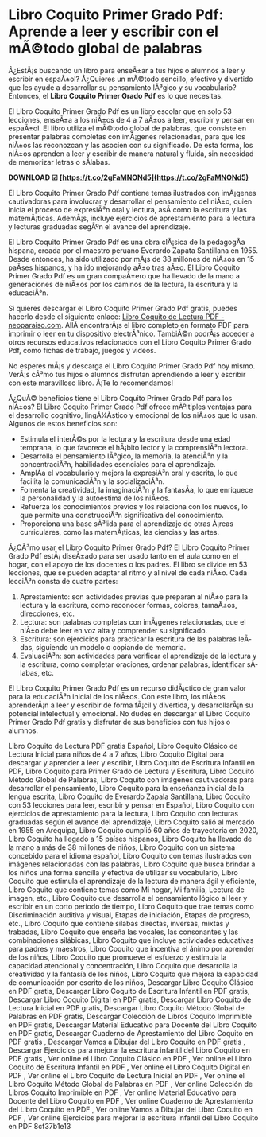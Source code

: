 
 
# Libro Coquito Primer Grado Pdf: Aprende a leer y escribir con el mÃ©todo global de palabras
  
Â¿EstÃ¡s buscando un libro para enseÃ±ar a tus hijos o alumnos a leer y escribir en espaÃ±ol? Â¿Quieres un mÃ©todo sencillo, efectivo y divertido que les ayude a desarrollar su pensamiento lÃ³gico y su vocabulario? Entonces, el **Libro Coquito Primer Grado Pdf** es lo que necesitas.
  
El Libro Coquito Primer Grado Pdf es un libro escolar que en solo 53 lecciones, enseÃ±a a los niÃ±os de 4 a 7 aÃ±os a leer, escribir y pensar en espaÃ±ol. El libro utiliza el mÃ©todo global de palabras, que consiste en presentar palabras completas con imÃ¡genes relacionadas, para que los niÃ±os las reconozcan y las asocien con su significado. De esta forma, los niÃ±os aprenden a leer y escribir de manera natural y fluida, sin necesidad de memorizar letras o sÃ­labas.
 
**DOWNLOAD ☑ [https://t.co/2gFaMNONd5](https://t.co/2gFaMNONd5)**


  
El Libro Coquito Primer Grado Pdf contiene temas ilustrados con imÃ¡genes cautivadoras para involucrar y desarrollar el pensamiento del niÃ±o, quien inicia el proceso de expresiÃ³n oral y lectura, asÃ­ como la escritura y las matemÃ¡ticas. AdemÃ¡s, incluye ejercicios de aprestamiento para la lectura y lecturas graduadas segÃºn el avance del aprendizaje.
  
El Libro Coquito Primer Grado Pdf es una obra clÃ¡sica de la pedagogÃ­a hispana, creada por el maestro peruano Everardo Zapata Santillana en 1955. Desde entonces, ha sido utilizado por mÃ¡s de 38 millones de niÃ±os en 15 paÃ­ses hispanos, y ha ido mejorando aÃ±o tras aÃ±o. El Libro Coquito Primer Grado Pdf es un gran compaÃ±ero que ha llevado de la mano a generaciones de niÃ±os por los caminos de la lectura, la escritura y la educaciÃ³n.
  
Si quieres descargar el Libro Coquito Primer Grado Pdf gratis, puedes hacerlo desde el siguiente enlace: [Libro Coquito de Lectura PDF - neoparaiso.com](https://neoparaiso.com/imprimir/libro-coquito-lectura.html). AllÃ­ encontrarÃ¡s el libro completo en formato PDF para imprimir o leer en tu dispositivo electrÃ³nico. TambiÃ©n podrÃ¡s acceder a otros recursos educativos relacionados con el Libro Coquito Primer Grado Pdf, como fichas de trabajo, juegos y videos.
  
No esperes mÃ¡s y descarga el Libro Coquito Primer Grado Pdf hoy mismo. VerÃ¡s cÃ³mo tus hijos o alumnos disfrutan aprendiendo a leer y escribir con este maravilloso libro. Â¡Te lo recomendamos!
  
Â¿QuÃ© beneficios tiene el Libro Coquito Primer Grado Pdf para los niÃ±os? El Libro Coquito Primer Grado Pdf ofrece mÃºltiples ventajas para el desarrollo cognitivo, lingÃ¼Ã­stico y emocional de los niÃ±os que lo usan. Algunos de estos beneficios son:
  
- Estimula el interÃ©s por la lectura y la escritura desde una edad temprana, lo que favorece el hÃ¡bito lector y la comprensiÃ³n lectora.
- Desarrolla el pensamiento lÃ³gico, la memoria, la atenciÃ³n y la concentraciÃ³n, habilidades esenciales para el aprendizaje.
- AmplÃ­a el vocabulario y mejora la expresiÃ³n oral y escrita, lo que facilita la comunicaciÃ³n y la socializaciÃ³n.
- Fomenta la creatividad, la imaginaciÃ³n y la fantasÃ­a, lo que enriquece la personalidad y la autoestima de los niÃ±os.
- Refuerza los conocimientos previos y los relaciona con los nuevos, lo que permite una construcciÃ³n significativa del conocimiento.
- Proporciona una base sÃ³lida para el aprendizaje de otras Ã¡reas curriculares, como las matemÃ¡ticas, las ciencias y las artes.

Â¿CÃ³mo usar el Libro Coquito Primer Grado Pdf? El Libro Coquito Primer Grado Pdf estÃ¡ diseÃ±ado para ser usado tanto en el aula como en el hogar, con el apoyo de los docentes o los padres. El libro se divide en 53 lecciones, que se pueden adaptar al ritmo y al nivel de cada niÃ±o. Cada lecciÃ³n consta de cuatro partes:

1. Aprestamiento: son actividades previas que preparan al niÃ±o para la lectura y la escritura, como reconocer formas, colores, tamaÃ±os, direcciones, etc.
2. Lectura: son palabras completas con imÃ¡genes relacionadas, que el niÃ±o debe leer en voz alta y comprender su significado.
3. Escritura: son ejercicios para practicar la escritura de las palabras leÃ­das, siguiendo un modelo o copiando de memoria.
4. EvaluaciÃ³n: son actividades para verificar el aprendizaje de la lectura y la escritura, como completar oraciones, ordenar palabras, identificar sÃ­labas, etc.

El Libro Coquito Primer Grado Pdf es un recurso didÃ¡ctico de gran valor para la educaciÃ³n inicial de los niÃ±os. Con este libro, los niÃ±os aprenderÃ¡n a leer y escribir de forma fÃ¡cil y divertida, y desarrollarÃ¡n su potencial intelectual y emocional. No dudes en descargar el Libro Coquito Primer Grado Pdf gratis y disfrutar de sus beneficios con tus hijos o alumnos.
 
Libro Coquito de Lectura PDF gratis Español,  Libro Coquito Clásico de Lectura Inicial para niños de 4 a 7 años,  Libro Coquito Digital para descargar y aprender a leer y escribir,  Libro Coquito de Escritura Infantil en PDF,  Libro Coquito para Primer Grado de Lectura y Escritura,  Libro Coquito Método Global de Palabras,  Libro Coquito con imágenes cautivadoras para desarrollar el pensamiento,  Libro Coquito para la enseñanza inicial de la lengua escrita,  Libro Coquito de Everardo Zapala Santillana,  Libro Coquito con 53 lecciones para leer, escribir y pensar en Español,  Libro Coquito con ejercicios de aprestamiento para la lectura,  Libro Coquito con lecturas graduadas según el avance del aprendizaje,  Libro Coquito salió al mercado en 1955 en Arequipa,  Libro Coquito cumplió 60 años de trayectoria en 2020,  Libro Coquito ha llegado a 15 países hispanos,  Libro Coquito ha llevado de la mano a más de 38 millones de niños,  Libro Coquito con un sistema concebido para el idioma español,  Libro Coquito con temas ilustrados con imágenes relacionadas con las palabras,  Libro Coquito que busca brindar a los niños una forma sencilla y efectiva de utilizar su vocabulario,  Libro Coquito que estimula el aprendizaje de la lectura de manera ágil y eficiente,  Libro Coquito que contiene temas como Mi hogar, Mi familia, Lectura de imagen, etc.,  Libro Coquito que desarrolla el pensamiento lógico al leer y escribir en un corto período de tiempo,  Libro Coquito que trae temas como Discriminación auditiva y visual, Etapas de iniciación, Etapas de progreso, etc.,  Libro Coquito que contiene sílabas directas, inversas, mixtas y trabadas,  Libro Coquito que enseña las vocales, las consonantes y las combinaciones silábicas,  Libro Coquito que incluye actividades educativas para padres y maestros,  Libro Coquito que incentiva el ánimo por aprender de los niños,  Libro Coquito que promueve el esfuerzo y estimula la capacidad atencional y concentración,  Libro Coquito que desarrolla la creatividad y la fantasía de los niños,  Libro Coquito que mejora la capacidad de comunicación por escrito de los niños,  Descargar Libro Coquito Clásico en PDF gratis,  Descargar Libro Coquito de Escritura Infantil en PDF gratis,  Descargar Libro Coquito Digital en PDF gratis,  Descargar Libro Coquito de Lectura Inicial en PDF gratis,  Descargar Libro Coquito Método Global de Palabras en PDF gratis,  Descargar Colección de Libros Coquito Imprimible en PDF gratis,  Descargar Material Educativo para Docente del Libro Coquito en PDF gratis,  Descargar Cuaderno de Aprestamiento del Libro Coquito en PDF gratis ,  Descargar Vamos a Dibujar del Libro Coquito en PDF gratis ,  Descargar Ejercicios para mejorar la escritura infantil del Libro Coquito en PDF gratis ,  Ver online el Libro Coquito Clásico en PDF ,  Ver online el Libro Coquito de Escritura Infantil en PDF ,  Ver online el Libro Coquito Digital en PDF ,  Ver online el Libro Coquito de Lectura Inicial en PDF ,  Ver online el Libro Coquito Método Global de Palabras en PDF ,  Ver online Colección de Libros Coquito Imprimible en PDF ,  Ver online Material Educativo para Docente del Libro Coquito en PDF ,  Ver online Cuaderno de Aprestamiento del Libro Coquito en PDF ,  Ver online Vamos a Dibujar del Libro Coquito en PDF ,  Ver online Ejercicios para mejorar la escritura infantil del Libro Coquito en PDF
 8cf37b1e13
 

